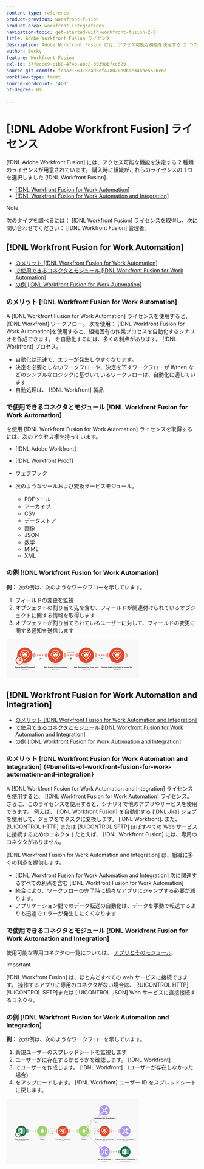 ```yaml
---
content-type: reference
product-previous: workfront-fusion
product-area: workfront-integrations
navigation-topic: get-started-with-workfront-fusion-2-0
title: Adobe Workfront Fusion ライセンス
description: Adobe Workfront Fusion には、アクセス可能な機能を決定する 2 つの異なるライセンスが用意されています。 組織がWorkfront Fusion を購入した際に、これらのライセンスの 1 つを選択しました。
author: Becky
feature: Workfront Fusion
exl-id: 37fecce9-c1b8-474b-abc2-09398bfcc629
source-git-commit: fcaa2136310cad8ef478020a9bae34bbe5520c6d
workflow-type: tm+mt
source-wordcount: '460'
ht-degree: 0%

---
```


# [!DNL Adobe Workfront Fusion] ライセンス

[!DNL Adobe Workfront Fusion] には、アクセス可能な機能を決定する 2 種類のライセンスが用意されています。 購入時に組織がこれらのライセンスの 1 つを選択しました [!DNL Workfront Fusion].

* [[!DNL Workfront Fusion for Work Automation]](#workfront-fusion-for-work-automation)
* [[!DNL Workfront Fusion for Work Automation and Integration]](#workfront-fusion-for-work-automation-and-integration)

>[!NOTE]
>
>次のタイプを調べるには： [!DNL Workfront Fusion] ライセンスを取得し、次に問い合わせてください： [!DNL Workfront Fusion] 管理者。

## [!DNL Workfront Fusion for Work Automation]

* [のメリット [!DNL Workfront Fusion for Work Automation]](#benefits-of-workfront-fusion-for-work-automation)
* [で使用できるコネクタとモジュール [!DNL Workfront Fusion for Work Automation]](#connectors-and-modules-available-for-workfront-fusion-for-work-automation)
* [の例 [!DNL Workfront Fusion for Work Automation]](#example-of-workfront-fusion-for-work-automation)

### のメリット [!DNL Workfront Fusion for Work Automation]

A [!DNL Workfront Fusion for Work Automation] ライセンスを使用すると、 [!DNL Workfront] ワークフロー。 次を使用： [!DNL Workfront Fusion for Work Automation]を使用すると、組織固有の作業プロセスを自動化するシナリオを作成できます。 を自動化するには、多くの利点があります。 [!DNL Workfront] プロセス。

* 自動化は迅速で、エラーが発生しやすくなります。
* 決定を必要としないワークフローや、決定を下すワークフローが if/then などのシンプルなロジックに基づいているワークフローは、自動化に適しています
* 自動処理は、 [!DNL Workfront] 製品

### で使用できるコネクタとモジュール [!DNL Workfront Fusion for Work Automation]

を使用 [!DNL Workfront Fusion for Work Automation] ライセンスを取得するには、次のアクセス権を持っています。

* [!DNL Adobe Workfront]
* [!DNL Workfront Proof]
* ウェブフック
* 次のようなツールおよび変換サービスモジュール。

   * PDFツール
   * アーカイブ
   * CSV
   * データストア
   * 画像
   * JSON
   * 数学
   * MIME
   * XML

### の例 [!DNL Workfront Fusion for Work Automation]

**例：** 次の例は、次のようなワークフローを示しています。

1. フィールドの変更を監視
1. オブジェクトの割り当て先を含む、フィールドが関連付けられているオブジェクトに関する情報を取得します
1. オブジェクトが割り当てられているユーザーに対して、フィールドの変更に関する通知を送信します

![](assets/fusion-template-example-350x102.png)

## [!DNL Workfront Fusion for Work Automation and Integration]

* [のメリット [!DNL Workfront Fusion for Work Automation and Integration]](#benefits-of-workfront-fusion-for-work-automation-and-integration)
* [で使用できるコネクタとモジュール [!DNL Workfront Fusion for Work Automation and Integration]](#connectors-and-modules-available-for-workfront-fusion-for-work-automation-and-integration)
* [の例 [!DNL Workfront Fusion for Work Automation and Integration]](#example-of-workfront-fusion-for-work-automation-and-integration)

### のメリット [!DNL Workfront Fusion for Work Automation and Integration] {#benefits-of-workfront-fusion-for-work-automation-and-integration}

A [!DNL Workfront Fusion for Work Automation and Integration] ライセンスを使用すると、 [!DNL Workfront Fusion for Work Automation] ライセンス。 さらに、このライセンスを使用すると、シナリオで他のアプリやサービスを使用できます。 例えば、 [!DNL Workfront Fusion] を自動化する [!DNL Jira] ジョブを使用して、ジョブをでタスクに変換します。 [!DNL Workfront]. また、 [!UICONTROL HTTP] または [!UICONTROL SFTP] ほぼすべての Web サービスに接続するためのコネクタ ( たとえば、 [!DNL Workfront Fusion] には、専用のコネクタがありません。

[!DNL Workfront Fusion for Work Automation and Integration] は、組織に多くの利点を提供します。

* [!DNL Workfront Fusion for Work Automation and Integration] 次に関連するすべての利点を含む [!DNL Workfront Fusion for Work Automation]
* 統合により、ワークフローの完了時に様々なアプリにジャンプする必要が減ります。
* アプリケーション間でのデータ転送の自動化は、データを手動で転送するよりも迅速でエラーが発生しにくくなります

### で使用できるコネクタとモジュール [!DNL Workfront Fusion for Work Automation and Integration]

使用可能な専用コネクタの一覧については、 [アプリとそのモジュール](../../workfront-fusion/apps-and-their-modules/apps-and-their-modules.md).

>[!IMPORTANT]
>
>[!DNL Workfront Fusion] は、ほとんどすべての web サービスに接続できます。 操作するアプリに専用のコネクタがない場合は、 [!UICONTROL HTTP], [!UICONTROL SFTP]または [!UICONTROL JSON] Web サービスに直接接続するコネクタ。

### の例 [!DNL Workfront Fusion for Work Automation and Integration]

**例：** 次の例は、次のようなワークフローを示しています。

1. 新規ユーザーのスプレッドシートを監視します
1. ユーザーがに存在するかどうかを確認します。 [!DNL Workfront]
1. でユーザーを作成します。 [!DNL Workfront] （ユーザーが存在しなかった場合）
1. をアップロードします。 [!DNL Workfront] ユーザー ID をスプレッドシートに戻します。

![](assets/fusion-integration-example--350x171.png)
